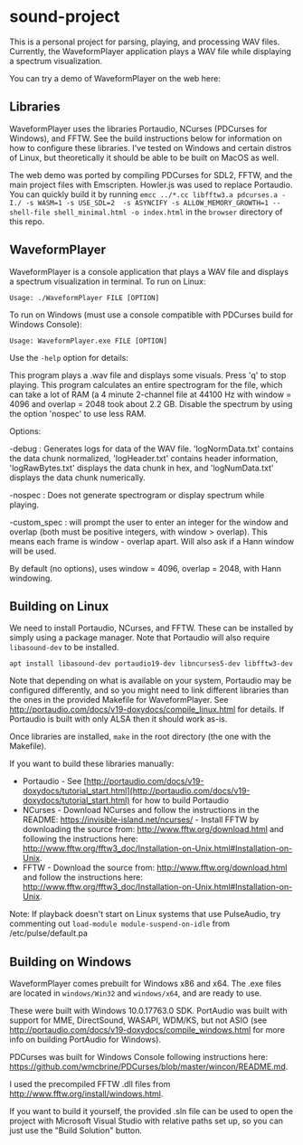 # sound-project

This is a personal project for parsing, playing, and processing WAV files. Currently, the WaveformPlayer application plays a WAV file while displaying a spectrum visualization.

You can try a demo of WaveformPlayer on the web here: 

## Libraries

WaveformPlayer uses the libraries Portaudio, NCurses (PDCurses for Windows), and FFTW. See the build instructions below for information on how to configure these libraries. I've tested on Windows and certain distros of Linux, but theoretically it should be able to be built on MacOS as well.

The web demo was ported by compiling PDCurses for SDL2, FFTW, and the main project files with Emscripten. Howler.js was used to replace Portaudio. You can quickly build it by running `emcc ../*.cc libfftw3.a pdcurses.a -I./ -s WASM=1 -s USE_SDL=2  -s ASYNCIFY -s ALLOW_MEMORY_GROWTH=1 --shell-file shell_minimal.html -o index.html` in the `browser` directory of this repo.

## WaveformPlayer

WaveformPlayer is a console application that plays a WAV file and displays a spectrum visualization in terminal. To run on Linux:

`Usage: ./WaveformPlayer FILE [OPTION]`

To run on Windows (must use a console compatible with PDCurses build for Windows Console):

`Usage: WaveformPlayer.exe FILE [OPTION]`

Use the `-help` option for details:

This program plays a .wav file and displays some visuals. Press 'q' to stop playing. This program calculates an entire spectrogram for the file, which can take a lot of RAM (a 4 minute 2-channel file at 44100 Hz with window = 4096 and overlap = 2048 took about 2.2 GB. Disable the spectrum by using the option 'nospec' to use less RAM.

Options:

  -debug : Generates logs for data of the WAV file. 'logNormData.txt' contains the data chunk normalized, 'logHeader.txt' contains header information, 'logRawBytes.txt' displays the data chunk in hex, and 'logNumData.txt' displays the data chunk numerically.

  -nospec : Does not generate spectrogram or display spectrum while playing.

  -custom_spec : will prompt the user to enter an integer for the window and overlap (both must be positive integers, with window > overlap). This means each frame is window - overlap apart. Will also ask if a Hann window will be used.

  By default (no options), uses window = 4096, overlap = 2048, with Hann windowing.

## Building on Linux

We need to install Portaudio, NCurses, and FFTW. These can be installed by simply using a package manager. Note that Portaudio will also require `libasound-dev` to be installed.

`apt install libasound-dev portaudio19-dev libncurses5-dev libfftw3-dev`

Note that depending on what is available on your system, Portaudio may be configured differently, and so you might need to link different libraries than the ones in the provided Makefile for WaveformPlayer. See http://portaudio.com/docs/v19-doxydocs/compile_linux.html for details. If Portaudio is built with only ALSA then it should work as-is.

Once libraries are installed, `make` in the root directory (the one with the Makefile).

If you want to build these libraries manually:

- Portaudio
		- See [http://portaudio.com/docs/v19-doxydocs/tutorial_start.html](http://portaudio.com/docs/v19-doxydocs/tutorial_start.html) for how to build Portaudio
- NCurses
		- Download NCurses and follow the instructions in the README: https://invisible-island.net/ncurses/
		- Install FFTW by downloading the source from: http://www.fftw.org/download.html and following the instructions here: http://www.fftw.org/fftw3_doc/Installation-on-Unix.html#Installation-on-Unix.
- FFTW
		- Download the source from: http://www.fftw.org/download.html and follow the instructions here: http://www.fftw.org/fftw3_doc/Installation-on-Unix.html#Installation-on-Unix.
		
Note:
If playback doesn't start on Linux systems that use PulseAudio, try commenting out `load-module module-suspend-on-idle` from /etc/pulse/default.pa

## Building on Windows

WaveformPlayer comes prebuilt for Windows x86 and x64. The .exe files are located in `windows/Win32` and `windows/x64`, and are ready to use.

These were built with Windows 10.0.17763.0 SDK. PortAudio was built with support for MME, DirectSound, WASAPI, WDM/KS, but not ASIO (see http://portaudio.com/docs/v19-doxydocs/compile_windows.html for more info on building PortAudio for Windows).

PDCurses was built for Windows Console following instructions here: https://github.com/wmcbrine/PDCurses/blob/master/wincon/README.md.

I used the precompiled FFTW .dll files from http://www.fftw.org/install/windows.html.

If you want to build it yourself, the provided .sln file can be used to open the project with Microsoft Visual Studio with relative paths set up, so you can just use the "Build Solution" button.
